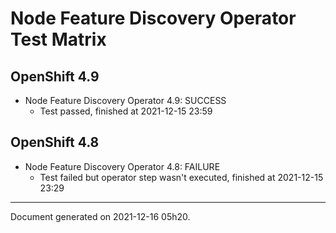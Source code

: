 
Node Feature Discovery Operator Test Matrix
===========================================

OpenShift 4.9
-------------



* Node Feature Discovery Operator 4.9: SUCCESS
  - Test passed, finished at 2021-12-15 23:59

OpenShift 4.8
-------------



* Node Feature Discovery Operator 4.8: FAILURE
  - Test failed but operator step wasn't executed, finished at 2021-12-15 23:29

---
Document generated on 2021-12-16 05h20.
